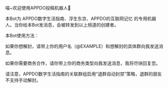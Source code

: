 喵~欢迎使用APPDO投稿机器人🤖

本Bot为 APPDO数字生活指南、浮生东京、APPDO的互联网记忆 的专用机器人。当你给本Bot发消息，会被转发到以上频道的创建者。

本Bot使用方法： 

如果你想解封，请带上你的用户名（@EXAMPLE）和想解封的具体群向我发送消息。

如果你需要商务合作，请你带上你的商务类型向我发送消息，我将尽快回复您。

请注意，APPDO数字生活指南的关联群组启用“退群自动封禁”策略，退群的朋友不支持手动解封。
